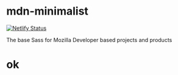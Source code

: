 # mdn-minimalist

[![Netlify Status](https://api.netlify.com/api/v1/badges/9b97df5e-40a6-47b0-9c73-5a1086c3e2a6/deploy-status)](https://app.netlify.com/sites/mdn-minimalist/deploys)

The base Sass for Mozilla Developer based projects and products
# ok
